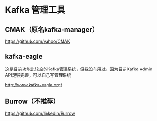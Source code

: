 # Kafka 管理工具

## CMAK（原名kafka-manager）

https://github.com/yahoo/CMAK

## kafka-eagle

这是目前功能比较全的Kafka管理系统，但我没有用过，因为目前Kafka Admin API足够完善，可以自己写管理系统

http://www.kafka-eagle.org/

## Burrow（不推荐）

https://github.com/linkedin/Burrow

